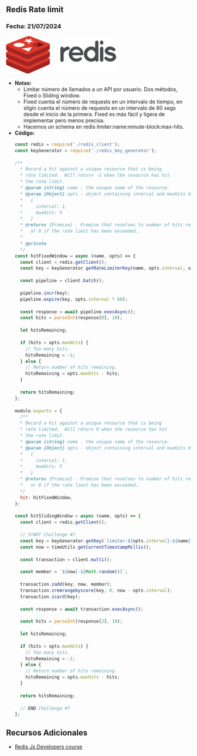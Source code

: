 ## Redis Rate limit 

### Fecha: 21/07/2024

<img src="images/redis.png" alt="Gráfico de Introducción" width="300">

- **Notas:**
  - Limitar número de llamados a un API por usuario. Dos métodos, Fixed o Sliding window.
  - Fixed cuenta el número de requests en un intervalo de tiempo, en sligin cuenta el número de requests en un intervalo de 60 segs desde el inicio de la primera. Fixed es más fácil y ligera de implementar pero menos precisa.
  - Hacemos un schema en redis limiter:name:minute-block:max-hits.
- **Código:**
  ```javascript
  const redis = require('./redis_client');
  const keyGenerator = require('./redis_key_generator');

  /**
    * Record a hit against a unique resource that is being
    * rate limited.  Will return -1 when the resource has hit
    * the rate limit.
    * @param {string} name - the unique name of the resource.
    * @param {Object} opts - object containing interval and maxHits details:
    *   {
    *     interval: 1,
    *     maxHits: 5
    *   }
    * @returns {Promise} - Promise that resolves to number of hits remaining,
    *   or 0 if the rate limit has been exceeded..
    *
    * @private
    */
  const hitFixedWindow = async (name, opts) => {
    const client = redis.getClient();
    const key = keyGenerator.getRateLimiterKey(name, opts.interval, opts.maxHits);

    const pipeline = client.batch();

    pipeline.incr(key);
    pipeline.expire(key, opts.interval * 60);

    const response = await pipeline.execAsync();
    const hits = parseInt(response[0], 10);

    let hitsRemaining;

    if (hits > opts.maxHits) {
      // Too many hits.
      hitsRemaining = -1;
    } else {
      // Return number of hits remaining.
      hitsRemaining = opts.maxHits - hits;
    }

    return hitsRemaining;
  };

  module.exports = {
    /**
    * Record a hit against a unique resource that is being
    * rate limited.  Will return 0 when the resource has hit
    * the rate limit.
    * @param {string} name - the unique name of the resource.
    * @param {Object} opts - object containing interval and maxHits details:
    *   {
    *     interval: 1,
    *     maxHits: 5
    *   }
    * @returns {Promise} - Promise that resolves to number of hits remaining,
    *   or 0 if the rate limit has been exceeded..
    */
    hit: hitFixedWindow,
  };

  const hitSlidingWindow = async (name, opts) => {
    const client = redis.getClient();

    // START Challenge #7
    const key = keyGenerator.getKey(`limiter:${opts.interval}:${name}:${opts.maxHits}`);
    const now = timeUtils.getCurrentTimestampMillis();

    const transaction = client.multi();

    const member = `${now}-${Math.random()}`;

    transaction.zadd(key, now, member);
    transaction.zremrangebyscore(key, 0, now - opts.interval);
    transaction.zcard(key);

    const response = await transaction.execAsync();

    const hits = parseInt(response[2], 10);

    let hitsRemaining;

    if (hits > opts.maxHits) {
      // Too many hits.
      hitsRemaining = -1;
    } else {
      // Return number of hits remaining.
      hitsRemaining = opts.maxHits - hits;
    }

    return hitsRemaining;

    // END Challenge #7
  };
  ```

## Recursos Adicionales
- [Redis Js Developers course](https://university.redis.com/courses/ru102js/)

